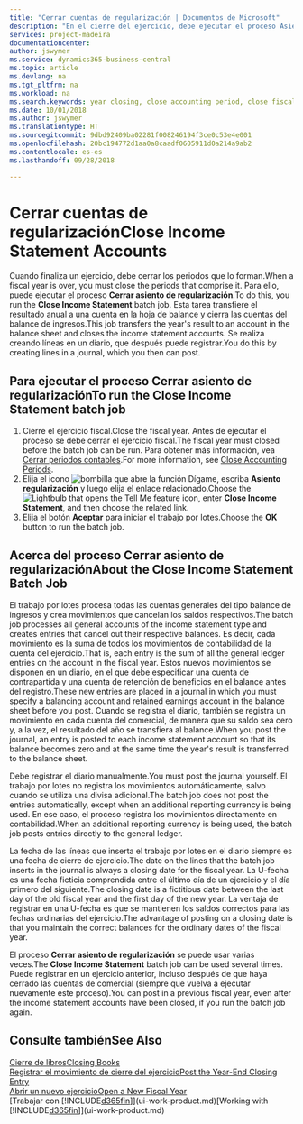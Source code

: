 ```yaml
---
title: "Cerrar cuentas de regularización | Documentos de Microsoft"
description: "En el cierre del ejercicio, debe ejecutar el proceso Asiento regularización para cerrar los periodos contables que componen el ejercicio fiscal."
services: project-madeira
documentationcenter: 
author: jswymer
ms.service: dynamics365-business-central
ms.topic: article
ms.devlang: na
ms.tgt_pltfrm: na
ms.workload: na
ms.search.keywords: year closing, close accounting period, close fiscal year, bank account detailed trial balance
ms.date: 10/01/2018
ms.author: jswymer
ms.translationtype: HT
ms.sourcegitcommit: 9dbd92409ba02281f008246194f3ce0c53e4e001
ms.openlocfilehash: 20bc194772d1aa0a8caadf0605911d0a214a9ab2
ms.contentlocale: es-es
ms.lasthandoff: 09/28/2018

---
```

# <a name="close-income-statement-accounts"></a><span data-ttu-id="8b491-103">Cerrar cuentas de regularización</span><span class="sxs-lookup"><span data-stu-id="8b491-103">Close Income Statement Accounts</span></span>
<span data-ttu-id="8b491-104">Cuando finaliza un ejercicio, debe cerrar los periodos que lo forman.</span><span class="sxs-lookup"><span data-stu-id="8b491-104">When a fiscal year is over, you must close the periods that comprise it.</span></span> <span data-ttu-id="8b491-105">Para ello, puede ejecutar el proceso **Cerrar asiento de regularización**.</span><span class="sxs-lookup"><span data-stu-id="8b491-105">To do this, you run the **Close Income Statement** batch job.</span></span> <span data-ttu-id="8b491-106">Esta tarea transfiere el resultado anual a una cuenta en la hoja de balance y cierra las cuentas del balance de ingresos.</span><span class="sxs-lookup"><span data-stu-id="8b491-106">This job transfers the year's result to an account in the balance sheet and closes the income statement accounts.</span></span> <span data-ttu-id="8b491-107">Se realiza creando líneas en un diario, que después puede registrar.</span><span class="sxs-lookup"><span data-stu-id="8b491-107">You do this by creating lines in a journal, which you then can post.</span></span>

## <a name="to-run-the-close-income-statement-batch-job"></a><span data-ttu-id="8b491-108">Para ejecutar el proceso Cerrar asiento de regularización</span><span class="sxs-lookup"><span data-stu-id="8b491-108">To run the Close Income Statement batch job</span></span>
1. <span data-ttu-id="8b491-109">Cierre el ejercicio fiscal.</span><span class="sxs-lookup"><span data-stu-id="8b491-109">Close the fiscal year.</span></span> <span data-ttu-id="8b491-110">Antes de ejecutar el proceso se debe cerrar el ejercicio fiscal.</span><span class="sxs-lookup"><span data-stu-id="8b491-110">The fiscal year must closed before the batch job can be run.</span></span> <span data-ttu-id="8b491-111">Para obtener más información, vea [Cerrar periodos contables](year-close-account-periods.md).</span><span class="sxs-lookup"><span data-stu-id="8b491-111">For more information, see [Close Accounting Periods](year-close-account-periods.md).</span></span>
2. <span data-ttu-id="8b491-112">Elija el icono ![bombilla que abre la función Dígame](media/ui-search/search_small.png "Dígame que desea hacer"), escriba **Asiento regularización** y luego elija el enlace relacionado.</span><span class="sxs-lookup"><span data-stu-id="8b491-112">Choose the ![Lightbulb that opens the Tell Me feature](media/ui-search/search_small.png "Tell me what you want to do") icon, enter **Close Income Statement**, and then choose the related link.</span></span>
3. <span data-ttu-id="8b491-113">Elija el botón **Aceptar** para iniciar el trabajo por lotes.</span><span class="sxs-lookup"><span data-stu-id="8b491-113">Choose the **OK** button to run the batch job.</span></span>

## <a name="about-the-close-income-statement-batch-job"></a><span data-ttu-id="8b491-114">Acerca del proceso Cerrar asiento de regularización</span><span class="sxs-lookup"><span data-stu-id="8b491-114">About the Close Income Statement Batch Job</span></span>
<span data-ttu-id="8b491-115">El trabajo por lotes procesa todas las cuentas generales del tipo balance de ingresos y crea movimientos que cancelan los saldos respectivos.</span><span class="sxs-lookup"><span data-stu-id="8b491-115">The batch job processes all general accounts of the income statement type and creates entries that cancel out their respective balances.</span></span> <span data-ttu-id="8b491-116">Es decir, cada movimiento es la suma de todos los movimientos de contabilidad de la cuenta del ejercicio.</span><span class="sxs-lookup"><span data-stu-id="8b491-116">That is, each entry is the sum of all the general ledger entries on the account in the fiscal year.</span></span> <span data-ttu-id="8b491-117">Estos nuevos movimientos se disponen en un diario, en el que debe especificar una cuenta de contrapartida y una cuenta de retención de beneficios en el balance antes del registro.</span><span class="sxs-lookup"><span data-stu-id="8b491-117">These new entries are placed in a journal in which you must specify a balancing account and retained earnings account in the balance sheet before you post.</span></span> <span data-ttu-id="8b491-118">Cuando se registra el diario, también se registra un movimiento en cada cuenta del comercial, de manera que su saldo sea cero y, a la vez, el resultado del año se transfiera al balance.</span><span class="sxs-lookup"><span data-stu-id="8b491-118">When you post the journal, an entry is posted to each income statement account so that its balance becomes zero and at the same time the year's result is transferred to the balance sheet.</span></span>

<span data-ttu-id="8b491-119">Debe registrar el diario manualmente.</span><span class="sxs-lookup"><span data-stu-id="8b491-119">You must post the journal yourself.</span></span> <span data-ttu-id="8b491-120">El trabajo por lotes no registra los movimientos automáticamente, salvo cuando se utiliza una divisa adicional.</span><span class="sxs-lookup"><span data-stu-id="8b491-120">The batch job does not post the entries automatically, except when an additional reporting currency is being used.</span></span> <span data-ttu-id="8b491-121">En ese caso, el proceso registra los movimientos directamente en contabilidad.</span><span class="sxs-lookup"><span data-stu-id="8b491-121">When an additional reporting currency is being used, the batch job posts entries directly to the general ledger.</span></span>

<span data-ttu-id="8b491-122">La fecha de las líneas que inserta el trabajo por lotes en el diario siempre es una fecha de cierre de ejercicio.</span><span class="sxs-lookup"><span data-stu-id="8b491-122">The date on the lines that the batch job inserts in the journal is always a closing date for the fiscal year.</span></span> <span data-ttu-id="8b491-123">La U-fecha es una fecha ficticia comprendida entre el último día de un ejercicio y el día primero del siguiente.</span><span class="sxs-lookup"><span data-stu-id="8b491-123">The closing date is a fictitious date between the last day of the old fiscal year and the first day of the new year.</span></span> <span data-ttu-id="8b491-124">La ventaja de registrar en una U-fecha es que se mantienen los saldos correctos para las fechas ordinarias del ejercicio.</span><span class="sxs-lookup"><span data-stu-id="8b491-124">The advantage of posting on a closing date is that you maintain the correct balances for the ordinary dates of the fiscal year.</span></span>

<span data-ttu-id="8b491-125">El proceso **Cerrar asiento de regularización** se puede usar varias veces.</span><span class="sxs-lookup"><span data-stu-id="8b491-125">The **Close Income Statement** batch job can be used several times.</span></span> <span data-ttu-id="8b491-126">Puede registrar en un ejercicio anterior, incluso después de que haya cerrado las cuentas de comercial (siempre que vuelva a ejecutar nuevamente este proceso).</span><span class="sxs-lookup"><span data-stu-id="8b491-126">You can post in a previous fiscal year, even after the income statement accounts have been closed, if you run the batch job again.</span></span>

## <a name="see-also"></a><span data-ttu-id="8b491-127">Consulte también</span><span class="sxs-lookup"><span data-stu-id="8b491-127">See Also</span></span>
[<span data-ttu-id="8b491-128">Cierre de libros</span><span class="sxs-lookup"><span data-stu-id="8b491-128">Closing Books</span></span>](year-close-books.md)  
[<span data-ttu-id="8b491-129">Registrar el movimiento de cierre del ejercicio</span><span class="sxs-lookup"><span data-stu-id="8b491-129">Post the Year-End Closing Entry</span></span>](year-how-post-year-end-close-entry.md)  
[<span data-ttu-id="8b491-130">Abrir un nuevo ejercicio</span><span class="sxs-lookup"><span data-stu-id="8b491-130">Open a New Fiscal Year</span></span>](finance-how-open-new-fiscal-year.md)  
<span data-ttu-id="8b491-131">[Trabajar con [!INCLUDE[d365fin](includes/d365fin_md.md)]](ui-work-product.md)</span><span class="sxs-lookup"><span data-stu-id="8b491-131">[Working with [!INCLUDE[d365fin](includes/d365fin_md.md)]](ui-work-product.md)</span></span>

